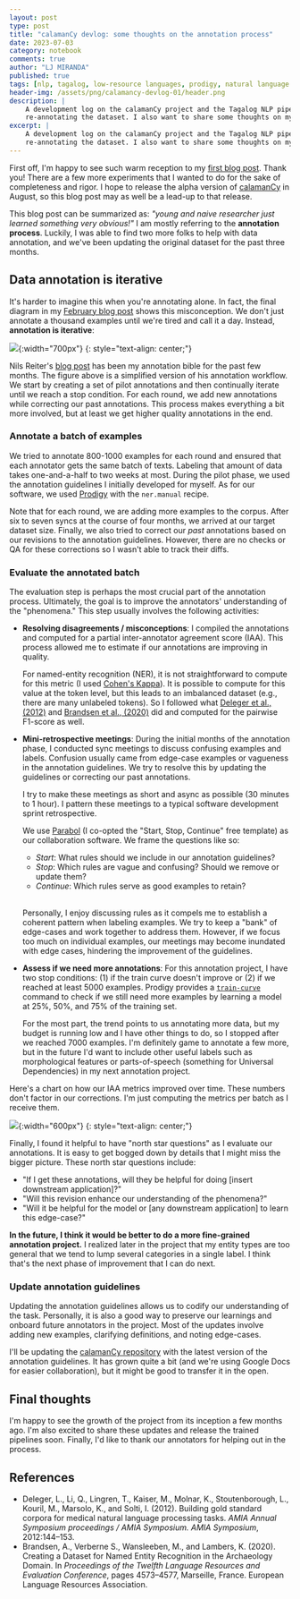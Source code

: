```yaml
---
layout: post
type: post
title: "calamanCy devlog: some thoughts on the annotation process"
date: 2023-07-03
category: notebook
comments: true
author: "LJ MIRANDA"
published: true
tags: [nlp, tagalog, low-resource languages, prodigy, natural language processing, machine learning]
header-img: /assets/png/calamancy-devlog-01/header.png
description: |
    A development log on the calamanCy project and the Tagalog NLP pipeline. The tl;dr: we just finished
    re-annotating the dataset. I also want to share some thoughts on my learnings during the annotation process.
excerpt: |
    A development log on the calamanCy project and the Tagalog NLP pipeline. The tl;dr: we just finished
    re-annotating the dataset. I also want to share some thoughts on my learnings during the annotation process.
---
```


<span class="firstcharacter">F</span>irst off, I'm happy to see such warm reception to my [first blog post](/notebook/2023/02/04/tagalog-pipeline/). Thank you!
There are a few more experiments that I wanted to do for the sake of completeness and rigor. 
I hope to release the alpha version of [calamanCy](https://github.com/ljvmiranda921/calamanCy) in August, 
so this blog post may as well be a lead-up to that release. 

This blog post can be summarized as: *"young and naive researcher just learned something very obvious!"* 
I am mostly referring to the **annotation process**.
Luckily, I was able to find two more folks to help with data annotation, and we've been updating the original dataset for the past three months.

## Data annotation is iterative

It's harder to imagine this when you're annotating alone. 
In fact, the final diagram in my [February blog post](https://ljvmiranda921.github.io/notebook/2023/02/04/tagalog-pipeline/#conclusion) shows this misconception. 
We don't just annotate a thousand examples until we're tired and call it a day. 
Instead, **annotation is iterative**:

![](/assets/png/calamancy-devlog-01/iterative-process.png){:width="700px"}
{: style="text-align: center;"}

Nils Reiter's [blog post](https://sharedtasksinthedh.github.io/2017/10/01/howto-annotation/) has been my annotation bible for the past few months.
The figure above is a simplified version of his annotation workflow. 
We start by creating a set of pilot annotations and then continually iterate until we reach a stop condition.
For each round, we add new annotations while correcting our past annotations. 
This process makes everything a bit more involved, but at least we get higher quality annotations in the end.

### Annotate a batch of examples

We tried to annotate 800-1000 examples for each round and ensured that each annotator gets the same batch of texts. 
Labeling that amount of data takes one-and-a-half to two weeks at most.
During the pilot phase, we used the annotation guidelines I initially developed for myself.
As for our software, we used [Prodigy](https://prodi.gy) with the `ner.manual` recipe.

Note that for each round, we are adding more examples to the corpus. 
After six to seven syncs at the course of four months, we arrived at our target dataset size.
Finally, we also tried to correct our *past* annotations based on our revisions to the annotation guidelines. 
However, there are no checks or QA for these corrections so I wasn't able to track their diffs.


### Evaluate the annotated batch 

The evaluation step is perhaps the most crucial part of the annotation process. 
Ultimately, the goal is to improve the annotators' understanding of the "phenomena."
This step usually involves the following activities:


- **Resolving disagreements / misconceptions**: I compiled the annotations and computed for a partial inter-annotator agreement score (IAA).
    This process allowed me to estimate if our annotations are improving in quality. 

    For named-entity recognition (NER), it is not straightforward to compute for this metric (I used [Cohen's Kappa](https://en.wikipedia.org/wiki/Cohen%27s_kappa)).
    It is possible to compute for this value at the token level, but this leads to an imbalanced dataset (e.g., there are many unlabeled tokens).
    So I followed what [Deleger et al., (2012)](#deleger2012gold) and [Brandsen et al., (2020)](#brandsen2020gold) did and computed for the pairwise F1-score as well.

- **Mini-retrospective meetings**: During the initial months of the annotation phase, I conducted sync meetings to discuss confusing examples and labels.
    Confusion usually came from edge-case examples or vagueness in the annotation guidelines.
    We try to resolve this by updating the guidelines or correcting our past annotations. 

    I try to make these meetings as short and async as possible (30 minutes to 1 hour). 
    I pattern these meetings to a typical software development sprint retrospective. 

    We use [Parabol](https://www.parabol.co/) (I co-opted the "Start, Stop, Continue" free template) as our collaboration software. 
    We frame the questions like so:

    - *Start*: What rules should we include in our annotation guidelines?
    - *Stop*: Which rules are vague and confusing? Should we remove or update them?
    - *Continue*: Which rules serve as good examples to retain?
    <br>


    Personally, I enjoy discussing rules as it compels me to establish a coherent pattern when labeling examples.
    We try to keep a "bank" of edge-cases and work together to address them.
    However, if we focus too much on individual examples, our meetings may become inundated with edge cases, hindering the improvement of the guidelines.

- **Assess if we need more annotations**: For this annotation project, I have two stop conditions: (1) if the train curve doesn't improve or (2) if we reached at least 5000 examples.
    Prodigy provides a [`train-curve`](https://prodi.gy/docs/recipes#train-curve) command to check if we still need more examples by learning a model at 25%, 50%, and 75% of the training set. 

    For the most part, the trend points to us annotating more data, but my budget is running low and I have other things to do, so I stopped after we reached 7000 examples.
    I'm definitely game to annotate a few more, but in the future I'd want to include other useful labels such as morphological features or parts-of-speech (something for Universal Dependencies) in my next annotation project.

Here's a chart on how our IAA metrics improved over time. 
These numbers don't factor in our corrections. 
I'm just computing the metrics per batch as I receive them.


![](/assets/png/calamancy-devlog-01/visualization.svg){:width="600px"}
{: style="text-align: center;"}


Finally, I found it helpful to have "north star questions" as I evaluate our annotations. 
It is easy to get bogged down by details that I might miss the bigger picture.
These north star questions include:
- "If I get these annotations, will they be helpful for doing [insert downstream application]?"
- "Will this revision enhance our understanding of the phenomena?"
- "Will it be helpful for the model or [any downstream application] to learn this edge-case?"

**In the future, I think it would be better to do a more fine-grained annotation project.**
I realized later in the project that my entity types are too general that we tend to lump several categories in a single label.
I think that's the next phase of improvement that I can do next.

### Update annotation guidelines

Updating the annotation guidelines allows us to codify our understanding of the task.
Personally, it is also a good way to preserve our learnings and onboard future annotators in the project.
Most of the updates involve adding new examples, clarifying definitions, and noting edge-cases.

I'll be updating the [calamanCy repository](https://github.com/ljvmiranda921/calamanCy) with the latest version of the annotation guidelines.
It has grown quite a bit (and we're using Google Docs for easier collaboration), but it might be good to transfer it in the open.

## Final thoughts

I'm happy to see the growth of the project from its inception a few months ago. 
I'm also excited to share these updates and release the trained pipelines soon.
Finally, I'd like to thank our annotators for helping out in the process.

## References

- <a id="deleger2012gold">Deleger, L., Li, Q., Lingren, T., Kaiser, M., Molnar, K., Stoutenborough, L., Kouril, M., Marsolo, K., and Solti, I.</a> (2012). Building gold standard corpora for medical natural language processing tasks. *AMIA Annual Symposium proceedings / AMIA Symposium. AMIA Symposium*, 2012:144–153.
- <a id="brandsen2020gold">Brandsen, A., Verberne S., Wansleeben, M., and Lambers, K.</a> (2020). Creating a Dataset for Named Entity Recognition in the Archaeology Domain. In *Proceedings of the Twelfth Language Resources and Evaluation Conference*, pages 4573–4577, Marseille, France. European Language Resources Association.